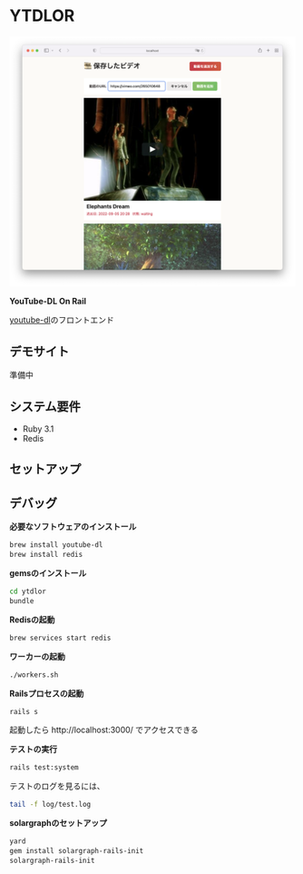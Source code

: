 # YTDLOR

![YTDLOR screenshot](ytdlor.png)

**YouTube-DL On Rail**

[youtube-dl](https://github.com/ytdl-org/youtube-dl)のフロントエンド

## デモサイト

準備中

## システム要件

- Ruby 3.1
- Redis

## セットアップ


## デバッグ

**必要なソフトウェアのインストール**

```sh
brew install youtube-dl
brew install redis
```

**gemsのインストール**

```sh
cd ytdlor
bundle
```

**Redisの起動**

```sh
brew services start redis
```

**ワーカーの起動**

```sh
./workers.sh
```

**Railsプロセスの起動**

```sh
rails s
```

起動したら http://localhost:3000/ でアクセスできる

**テストの実行**

```sh
rails test:system
```

テストのログを見るには、

```sh
tail -f log/test.log
```

**solargraphのセットアップ**

```sh
yard
gem install solargraph-rails-init
solargraph-rails-init
```
